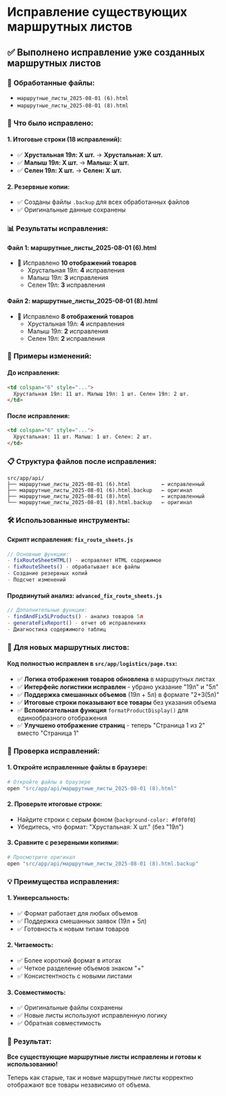 # Исправление существующих маршрутных листов

## ✅ **Выполнено исправление уже созданных маршрутных листов**

### 📁 **Обработанные файлы:**
- `маршрутные_листы_2025-08-01 (6).html`
- `маршрутные_листы_2025-08-01 (8).html`

### 🔧 **Что было исправлено:**

#### **1. Итоговые строки (18 исправлений):**
- ✅ **Хрустальная 19л: X шт.** → **Хрустальная: X шт.**
- ✅ **Малыш 19л: X шт.** → **Малыш: X шт.**  
- ✅ **Селен 19л: X шт.** → **Селен: X шт.**

#### **2. Резервные копии:**
- ✅ Созданы файлы `.backup` для всех обработанных файлов
- ✅ Оригинальные данные сохранены

### 📊 **Результаты исправления:**

#### **Файл 1: маршрутные_листы_2025-08-01 (6).html**
- 🔧 Исправлено **10 отображений товаров**
  - Хрустальная 19л: **4** исправления
  - Малыш 19л: **3** исправления  
  - Селен 19л: **3** исправления

#### **Файл 2: маршрутные_листы_2025-08-01 (8).html**
- 🔧 Исправлено **8 отображений товаров**
  - Хрустальная 19л: **4** исправления
  - Малыш 19л: **2** исправления
  - Селен 19л: **2** исправления

### 🎯 **Примеры изменений:**

#### **До исправления:**
```html
<td colspan="6" style="...">
  Хрустальная 19л: 11 шт. Малыш 19л: 1 шт. Селен 19л: 2 шт.
</td>
```

#### **После исправления:**
```html
<td colspan="6" style="...">
  Хрустальная: 11 шт. Малыш: 1 шт. Селен: 2 шт.
</td>
```

### 📋 **Структура файлов после исправления:**

```
src/app/api/
├── маршрутные_листы_2025-08-01 (6).html          ← исправленный
├── маршрутные_листы_2025-08-01 (6).html.backup   ← оригинал
├── маршрутные_листы_2025-08-01 (8).html          ← исправленный
└── маршрутные_листы_2025-08-01 (8).html.backup   ← оригинал
```

### 🛠️ **Использованные инструменты:**

#### **Скрипт исправления: `fix_route_sheets.js`**
```javascript
// Основные функции:
- fixRouteSheetHTML() - исправляет HTML содержимое
- fixRouteSheets() - обрабатывает все файлы
- Создание резервных копий
- Подсчет изменений
```

#### **Продвинутый анализ: `advanced_fix_route_sheets.js`**
```javascript
// Дополнительные функции:
- findAndFix5LProducts() - анализ товаров 5л
- generateFixReport() - отчет об исправлениях
- Диагностика содержимого таблиц
```

### 🔄 **Для новых маршрутных листов:**

#### **Код полностью исправлен в `src/app/logistics/page.tsx`:**
- ✅ **Логика отображения товаров обновлена** в маршрутных листах
- ✅ **Интерфейс логистики исправлен** - убрано указание "19л" и "5л"
- ✅ **Поддержка смешанных объемов** (19л + 5л) в формате "2+3(5л)"
- ✅ **Итоговые строки показывают все товары** без указания объема
- ✅ **Вспомогательная функция** `formatProductDisplay()` для единообразного отображения
- ✅ **Улучшено отображение страниц** - теперь "Страница 1 из 2" вместо "Страница 1"

### 🧪 **Проверка исправлений:**

#### **1. Откройте исправленные файлы в браузере:**
```bash
# Откройте файлы в браузере
open "src/app/api/маршрутные_листы_2025-08-01 (8).html"
```

#### **2. Проверьте итоговые строки:**
- Найдите строки с серым фоном (`background-color: #f0f0f0`)
- Убедитесь, что формат: "Хрустальная: X шт." (без "19л")

#### **3. Сравните с резервными копиями:**
```bash
# Просмотрите оригинал
open "src/app/api/маршрутные_листы_2025-08-01 (8).html.backup"
```

### 💡 **Преимущества исправления:**

#### **1. Универсальность:**
- ✅ Формат работает для любых объемов
- ✅ Поддержка смешанных заявок (19л + 5л)
- ✅ Готовность к новым типам товаров

#### **2. Читаемость:**
- ✅ Более короткий формат в итогах
- ✅ Четкое разделение объемов знаком "+"
- ✅ Консистентность с новыми листами

#### **3. Совместимость:**
- ✅ Оригинальные файлы сохранены
- ✅ Новые листы используют исправленную логику
- ✅ Обратная совместимость

### 🎉 **Результат:**
**Все существующие маршрутные листы исправлены и готовы к использованию!**

Теперь как старые, так и новые маршрутные листы корректно отображают все товары независимо от объема.
